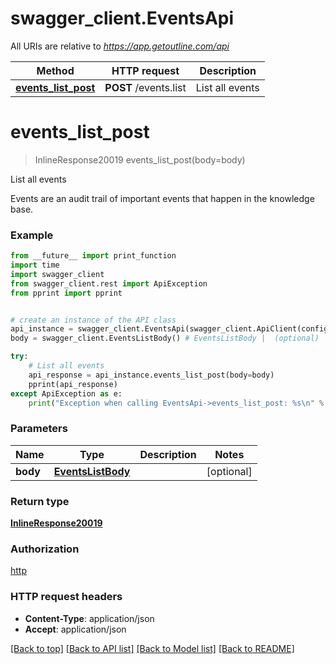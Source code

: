 # swagger_client.EventsApi

All URIs are relative to *https://app.getoutline.com/api*

Method | HTTP request | Description
------------- | ------------- | -------------
[**events_list_post**](EventsApi.md#events_list_post) | **POST** /events.list | List all events

# **events_list_post**
> InlineResponse20019 events_list_post(body=body)

List all events

Events are an audit trail of important events that happen in the knowledge base.

### Example
```python
from __future__ import print_function
import time
import swagger_client
from swagger_client.rest import ApiException
from pprint import pprint


# create an instance of the API class
api_instance = swagger_client.EventsApi(swagger_client.ApiClient(configuration))
body = swagger_client.EventsListBody() # EventsListBody |  (optional)

try:
    # List all events
    api_response = api_instance.events_list_post(body=body)
    pprint(api_response)
except ApiException as e:
    print("Exception when calling EventsApi->events_list_post: %s\n" % e)
```

### Parameters

Name | Type | Description  | Notes
------------- | ------------- | ------------- | -------------
 **body** | [**EventsListBody**](EventsListBody.md)|  | [optional] 

### Return type

[**InlineResponse20019**](InlineResponse20019.md)

### Authorization

[http](../README.md#http)

### HTTP request headers

 - **Content-Type**: application/json
 - **Accept**: application/json

[[Back to top]](#) [[Back to API list]](../README.md#documentation-for-api-endpoints) [[Back to Model list]](../README.md#documentation-for-models) [[Back to README]](../README.md)

